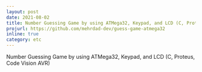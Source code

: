 ```yaml
---
layout: post
date: 2021-08-02
title: Number Guessing Game by using ATMega32, Keypad, and LCD (C, Proteus, Code Vision AVR)
projurl: https://github.com/mehrdad-dev/guess-game-atmega32
inline: true
category: etc
---
```




Number Guessing Game by using ATMega32, Keypad, and LCD (C, Proteus, Code Vision AVR)